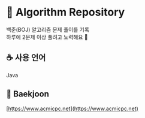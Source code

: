 # 📘 Algorithm Repository

백준(BOJ) 알고리즘 문제 풀이를 기록 <br>
하루에 2문제 이상 풀려고 노력해요 💪

## ☕ 사용 언어
Java

## 🐍 Baekjoon
[https://www.acmicpc.net](https://www.acmicpc.net)
